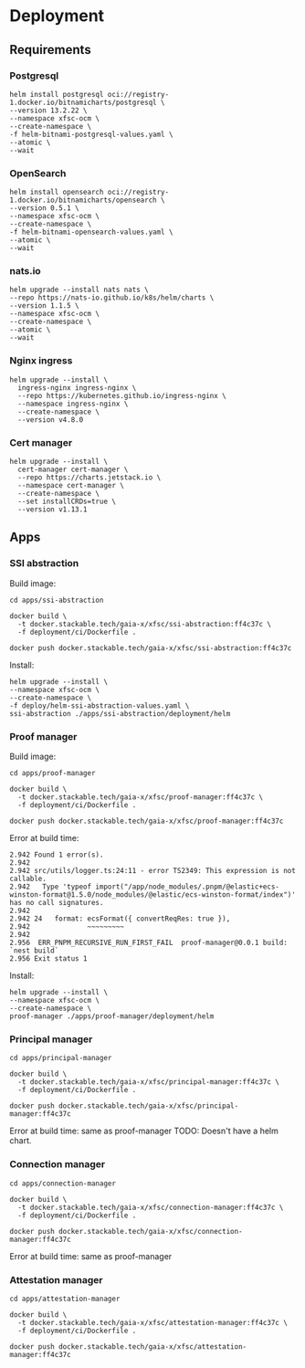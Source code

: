 # Deployment

## Requirements

### Postgresql

    helm install postgresql oci://registry-1.docker.io/bitnamicharts/postgresql \
    --version 13.2.22 \
    --namespace xfsc-ocm \
    --create-namespace \
    -f helm-bitnami-postgresql-values.yaml \
    --atomic \
    --wait

### OpenSearch

    helm install opensearch oci://registry-1.docker.io/bitnamicharts/opensearch \
    --version 0.5.1 \
    --namespace xfsc-ocm \
    --create-namespace \
    -f helm-bitnami-opensearch-values.yaml \
    --atomic \
    --wait

### nats.io

    helm upgrade --install nats nats \
    --repo https://nats-io.github.io/k8s/helm/charts \
    --version 1.1.5 \
    --namespace xfsc-ocm \
    --create-namespace \
    --atomic \
    --wait

### Nginx ingress

    helm upgrade --install \
      ingress-nginx ingress-nginx \
      --repo https://kubernetes.github.io/ingress-nginx \
      --namespace ingress-nginx \
      --create-namespace \
      --version v4.8.0

### Cert manager

    helm upgrade --install \
      cert-manager cert-manager \
      --repo https://charts.jetstack.io \
      --namespace cert-manager \
      --create-namespace \
      --set installCRDs=true \
      --version v1.13.1

## Apps

### SSI abstraction

Build image:

    cd apps/ssi-abstraction

    docker build \
      -t docker.stackable.tech/gaia-x/xfsc/ssi-abstraction:ff4c37c \
      -f deployment/ci/Dockerfile .

    docker push docker.stackable.tech/gaia-x/xfsc/ssi-abstraction:ff4c37c


Install:

    helm upgrade --install \
    --namespace xfsc-ocm \
    --create-namespace \
    -f deploy/helm-ssi-abstraction-values.yaml \
    ssi-abstraction ./apps/ssi-abstraction/deployment/helm 

### Proof manager

Build image:

    cd apps/proof-manager

    docker build \
      -t docker.stackable.tech/gaia-x/xfsc/proof-manager:ff4c37c \
      -f deployment/ci/Dockerfile .

    docker push docker.stackable.tech/gaia-x/xfsc/proof-manager:ff4c37c

Error at build time:

    2.942 Found 1 error(s).
    2.942 
    2.942 src/utils/logger.ts:24:11 - error TS2349: This expression is not callable.
    2.942   Type 'typeof import("/app/node_modules/.pnpm/@elastic+ecs-winston-format@1.5.0/node_modules/@elastic/ecs-winston-format/index")' has no call signatures.
    2.942 
    2.942 24   format: ecsFormat({ convertReqRes: true }),
    2.942              ~~~~~~~~~
    2.942 
    2.956  ERR_PNPM_RECURSIVE_RUN_FIRST_FAIL  proof-manager@0.0.1 build: `nest build`
    2.956 Exit status 1

Install:

    helm upgrade --install \
    --namespace xfsc-ocm \
    --create-namespace \
    proof-manager ./apps/proof-manager/deployment/helm 


### Principal manager

    cd apps/principal-manager

    docker build \
      -t docker.stackable.tech/gaia-x/xfsc/principal-manager:ff4c37c \
      -f deployment/ci/Dockerfile .

    docker push docker.stackable.tech/gaia-x/xfsc/principal-manager:ff4c37c

Error at build time: same as proof-manager
TODO: Doesn't have a helm chart.

### Connection manager

    cd apps/connection-manager

    docker build \
      -t docker.stackable.tech/gaia-x/xfsc/connection-manager:ff4c37c \
      -f deployment/ci/Dockerfile .

    docker push docker.stackable.tech/gaia-x/xfsc/connection-manager:ff4c37c

Error at build time: same as proof-manager

### Attestation manager

    cd apps/attestation-manager

    docker build \
      -t docker.stackable.tech/gaia-x/xfsc/attestation-manager:ff4c37c \
      -f deployment/ci/Dockerfile .

    docker push docker.stackable.tech/gaia-x/xfsc/attestation-manager:ff4c37c


